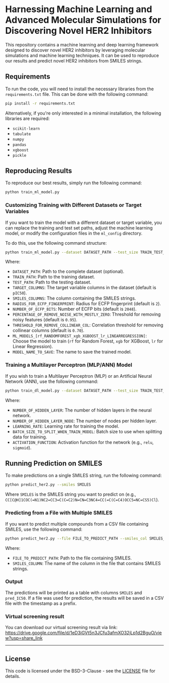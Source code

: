 
# Harnessing Machine Learning and Advanced Molecular Simulations for Discovering Novel HER2 Inhibitors

This repository contains a machine learning and deep learning framework designed to discover novel HER2 inhibitors by leveraging molecular simulations and machine learning techniques. It can be used to reproduce our results and predict novel HER2 inhibitors from SMILES strings.

## Requirements

To run the code, you will need to install the necessary libraries from the `requirements.txt` file. This can be done with the following command:

```bash
pip install -r requirements.txt
```

Alternatively, if you're only interested in a minimal installation, the following libraries are required:

- `scikit-learn`
- `tabulate`
- `numpy`
- `pandas`
- `xgboost`
- `pickle`

## Reproducing Results

To reproduce our best results, simply run the following command:

```bash
python train_ml_model.py
```

### Customizing Training with Different Datasets or Target Variables

If you want to train the model with a different dataset or target variable, you can replace the training and test set paths, adjust the machine learning model, or modify the configuration files in the `ml_config` directory.

To do this, use the following command structure:

```bash
python train_ml_model.py --dataset DATASET_PATH --test_size TRAIN_TEST_SPLIT_SIZE --random_state RANDOM_STATE_TO_REPRODUCE --train TRAIN_PATH --test TEST_PATH --target TARGET_COLUMNS --smiles SMILES_COLUMNS --ecfp_radius RADIUS_FOR_ECFP_FINGERPRINT --ecfp_bits NUMBER_OF_ECFP_BITS --zero_threshold PERCENTAGE_OF_REMOVE_NOISE_WITH_MOSTLY_ZERO --correlation_threshold THRESHOLD_FOR_REMOVE_COLLINEAR_COL --model ML_MODELS_[rf_RANDOMFOREST_xgb_XGBOOST_lr_LINEARREGRESSION] --save_model MODEL_NAME_TO_SAVE
```

Where:
- `DATASET_PATH`: Path to the complete dataset (optional).
- `TRAIN_PATH`: Path to the training dataset.
- `TEST_PATH`: Path to the testing dataset.
- `TARGET_COLUMNS`: The target variable columns in the dataset (default is `pIC50`).
- `SMILES_COLUMNS`: The column containing the SMILES strings.
- `RADIUS_FOR_ECFP_FINGERPRINT`: Radius for ECFP fingerprint (default is `2`).
- `NUMBER_OF_ECFP_BITS`: Number of ECFP bits (default is `2048`).
- `PERCENTAGE_OF_REMOVE_NOISE_WITH_MOSTLY_ZERO`: Threshold for removing noisy features (default is `0.95`).
- `THRESHOLD_FOR_REMOVE_COLLINEAR_COL`: Correlation threshold for removing collinear columns (default is `0.70`).
- `ML_MODELS_[rf_RANDOMFOREST_xgb_XGBOOST_lr_LINEARREGRESSION]`: Choose the model to train (`rf` for Random Forest, `xgb` for XGBoost, `lr` for Linear Regression).
- `MODEL_NAME_TO_SAVE`: The name to save the trained model.

### Training a Multilayer Perceptron (MLP/ANN) Model

If you wish to train a Multilayer Perceptron (MLP) or an Artificial Neural Network (ANN), use the following command:

```bash
python train_dl_model.py --dataset DATASET_PATH --test_size TRAIN_TEST_SPLIT_SIZE --random_state RANDOM_STATE_TO_REPRODUCE --train TRAIN_PATH --test TEST_PATH --target TARGET_COLUMNS --smiles SMILES_COLUMNS --ecfp_radius RADIUS_FOR_ECFP_FINGERPRINT --ecfp_bits NUMBER_OF_ECFP_BITS --zero_threshold PERCENTAGE_OF_REMOVE_NOISE_WITH_MOSTLY_ZERO --correlation_threshold THRESHOLD_FOR_REMOVE_COLLINEAR_COL --dense NUMBER_OF_HIDDEN_LAYER --units NUMBER_OF_HIDDEN_LAYER_NODE --learning_rate LEARNING_RATE --batch_size BATCH_SIZE_TO_SPLIT_WHEN_TRAIN_MODEL --activation ACTIVATION_FUNCTION --save_model NAME_OF_MODEL_TO_SAVE
```

Where:
- `NUMBER_OF_HIDDEN_LAYER`: The number of hidden layers in the neural network.
- `NUMBER_OF_HIDDEN_LAYER_NODE`: The number of nodes per hidden layer.
- `LEARNING_RATE`: Learning rate for training the model.
- `BATCH_SIZE_TO_SPLIT_WHEN_TRAIN_MODEL`: Batch size to use when splitting data for training.
- `ACTIVATION_FUNCTION`: Activation function for the network (e.g., `relu`, `sigmoid`).

## Running Prediction on SMILES

To make predictions on a single SMILES string, run the following command:

```bash
python predict_her2.py --smiles SMILES
```

Where `SMILES` is the SMILES string you want to predict on (e.g., `CC[C@H]1COC(=N1)NC2=CC3=C(C=C2)N=CN=C3NC4=CC(=C(C=C4)OCC5=NC=CS5)Cl`).

### Predicting from a File with Multiple SMILES

If you want to predict multiple compounds from a CSV file containing SMILES, use the following command:

```bash
python predict_her2.py --file FILE_TO_PREDICT_PATH --smiles_col SMILES_COLUMN
```

Where:
- `FILE_TO_PREDICT_PATH`: Path to the file containing SMILES.
- `SMILES_COLUMN`: The name of the column in the file that contains SMILES strings.

### Output

The predictions will be printed as a table with columns `SMILES` and `pred_IC50`. If a file was used for prediction, the results will be saved in a CSV file with the timestamp as a prefix.

### Virtual screening result

You can download our virtual screening result via link: https://drive.google.com/file/d/1eD3iGVt5n3JCfu3afmXO32jLp1d2BguO/view?usp=share_link

---

## License

This code is licensed under the BSD-3-Clause - see the [LICENSE](LICENSE) file for details.
